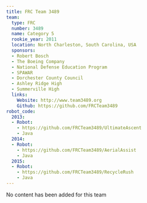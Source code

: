 ```yaml
---
title: FRC Team 3489
team:
  type: FRC
  number: 3489
  name: Category 5
  rookie_year: 2011
  location: North Charleston, South Carolina, USA
  sponsors:
  - Robert Bosch
  - The Boeing Company
  - National Defense Education Program
  - SPAWAR
  - Dorchester County Council
  - Ashley Ridge High
  - Summerville High
  links:
    Website: http://www.team3489.org
    Github: https://github.com/FRCTeam3489
robot_code:
  2013:
  - Robot:
    - https://github.com/FRCTeam3489/UltimateAscent
    - Java
  2014:
  - Robot:
    - https://github.com/FRCTeam3489/AerialAssist
    - Java
  2015:
  - Robot:
    - https://github.com/FRCTeam3489/RecycleRush
    - Java
---
```


No content has been added for this team